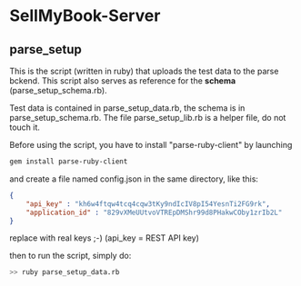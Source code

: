 SellMyBook-Server
=================

parse_setup
-----------

This is the script (written in ruby) that uploads the test data to the parse bckend. This script also serves as reference for the **schema** (parse_setup_schema.rb).

Test data is contained in parse_setup_data.rb, the schema is in parse_setup_schema.rb. The file parse_setup_lib.rb is a helper file, do not touch it.

Before using the script, you have to install "parse-ruby-client" by launching

```bash
gem install parse-ruby-client
```

and create a file named config.json in the same directory, like this:

```json
{
	"api_key" : "kh6w4ftqw4tcq4cqw3tKy9ndIcIV8pI54YesnTi2FG9rk",
	"application_id" : "829vXMeUUtvoVTREpDMShr99d8PHakwCOby1zrIb2L"
}
```

replace with real keys ;-)   (api_key = REST API key)

then to run the script, simply do:

```bash
>> ruby parse_setup_data.rb
```

